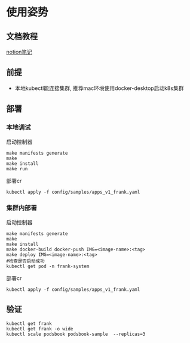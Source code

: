 # 使用姿势

## 文档教程
[notion笔记](https://green-hail-334.notion.site/operator-frank-0f0703a071e14006adad4e76c040f513)

## 前提
- 本地kubectl能连接集群, 推荐mac环境使用docker-desktop启动k8s集群

## 部署

### 本地调试
启动控制器
```shell
make manifests generate
make
make install
make run
```
部署cr
```shell
kubectl apply -f config/samples/apps_v1_frank.yaml
```


### 集群内部署
启动控制器
```shell
make manifests generate
make
make install
make docker-build docker-push IMG=<image-name>:<tag>
make deploy IMG=<image-name>:<tag>
#检查是否启动成功
kubectl get pod -n frank-system
```
部署cr
```shell
kubectl apply -f config/samples/apps_v1_frank.yaml
```

## 验证
```shell
kubectl get frank
kubectl get frank -o wide
kubectl scale podsbook podsbook-sample  --replicas=3
```